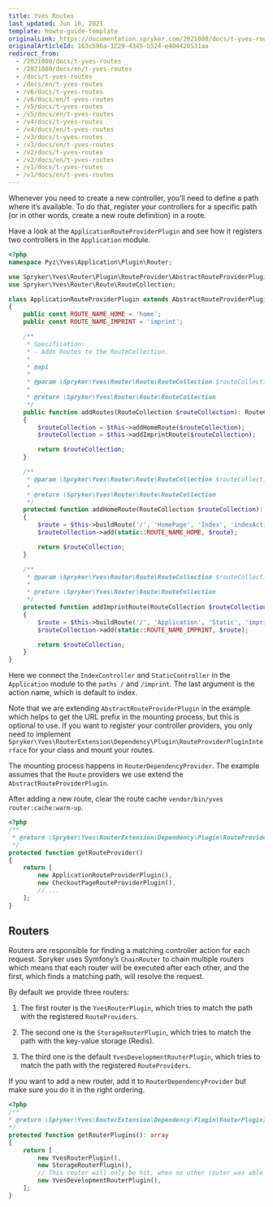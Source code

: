 ```yaml
---
title: Yves Routes
last_updated: Jun 16, 2021
template: howto-guide-template
originalLink: https://documentation.spryker.com/2021080/docs/t-yves-routes
originalArticleId: 163c596a-1229-4345-b524-e404420531aa
redirect_from:
  - /2021080/docs/t-yves-routes
  - /2021080/docs/en/t-yves-routes
  - /docs/t-yves-routes
  - /docs/en/t-yves-routes
  - /v6/docs/t-yves-routes
  - /v6/docs/en/t-yves-routes
  - /v5/docs/t-yves-routes
  - /v5/docs/en/t-yves-routes
  - /v4/docs/t-yves-routes
  - /v4/docs/en/t-yves-routes
  - /v3/docs/t-yves-routes
  - /v3/docs/en/t-yves-routes
  - /v2/docs/t-yves-routes
  - /v2/docs/en/t-yves-routes
  - /v1/docs/t-yves-routes
  - /v1/docs/en/t-yves-routes
---
```


Whenever you need to create a new controller, you’ll need to define a path where it’s available. To do that, register your controllers for a specific path (or in other words, create a new route definition) in a route.

Have a look at the `ApplicationRouteProviderPlugin` and see how it registers two controllers in the `Application` module.

```php
<?php
namespace Pyz\Yves\Application\Plugin\Router;

use Spryker\Yves\Router\Plugin\RouteProvider\AbstractRouteProviderPlugin;
use Spryker\Yves\Router\Route\RouteCollection;

class ApplicationRouteProviderPlugin extends AbstractRouteProviderPlugin
{
    public const ROUTE_NAME_HOME = 'home';
    public const ROUTE_NAME_IMPRINT = 'imprint';

    /**
     * Specification:
     * - Adds Routes to the RouteCollection.
     *
     * @api
     *
     * @param \Spryker\Yves\Router\Route\RouteCollection $routeCollection
     *
     * @return \Spryker\Yves\Router\Route\RouteCollection
     */
    public function addRoutes(RouteCollection $routeCollection): RouteCollection
    {
        $routeCollection = $this->addHomeRoute($routeCollection);
        $routeCollection = $this->addImprintRoute($routeCollection);

        return $routeCollection;
    }

    /**
     * @param \Spryker\Yves\Router\Route\RouteCollection $routeCollection
     *
     * @return \Spryker\Yves\Router\Route\RouteCollection
     */
    protected function addHomeRoute(RouteCollection $routeCollection): RouteCollection
    {
        $route = $this->buildRoute('/', 'HomePage', 'Index', 'indexAction');
        $routeCollection->add(static::ROUTE_NAME_HOME, $route);

        return $routeCollection;
    }

    /**
     * @param \Spryker\Yves\Router\Route\RouteCollection $routeCollection
     *
     * @return \Spryker\Yves\Router\Route\RouteCollection
     */
    protected function addImprintRoute(RouteCollection $routeCollection): RouteCollection
    {
        $route = $this->buildRoute('/', 'Application', 'Static', 'imprintAction');
        $routeCollection->add(static::ROUTE_NAME_IMPRINT, $route);

        return $routeCollection;
    }
}
```

Here we connect the `IndexController` and `StaticController` in the `Application` module to the `paths /` and `/imprint`. The last argument is the action name, which is default to index.

Note that we are extending `AbstractRouteProviderPlugin` in the example which helps to get the URL prefix in the mounting process, but this is optional to use. If you want to register your controller providers, you only need to implement `Spryker\Yves\RouterExtension\Dependency\Plugin\RouteProviderPluginInterface` for your class and mount your routes.

The mounting process happens in `RouterDependencyProvider`. The example assumes that the `Route` providers we use extend the `AbstractRouteProviderPlugin`.

After adding a new route, clear the route cache `vendor/bin/yves router:cache:warm-up`.

```php
<?php
/**
 * @return \Spryker\Yves\RouterExtension\Dependency\Plugin\RouteProviderPluginInterface[]
 */
protected function getRouteProvider()
{
    return [
        new ApplicationRouteProviderPlugin(),
        new CheckoutPageRouteProviderPlugin(),
        // ...
    ];
}
```

## Routers
Routers are responsible for finding a matching controller action for each request. Spryker uses Symfony’s `ChainRouter` to chain multiple routers which means that each router will be executed after each other, and the first, which finds a matching path, will resolve the request.

By default we provide three routers:

1. The first router is the `YvesRouterPlugin`, which tries to match the path with the registered `RouteProviders`.

2. The second one is the `StorageRouterPlugin`, which tries to match the path with the key-value storage (Redis).

3. The third one is the default `YvesDevelopmentRouterPlugin`, which tries to match the path with the registered `RouteProviders`.

If you want to add a new router, add it to `RouterDependencyProvider` but make sure you do it in the right ordering.

```php
<?php
/**
* @return \Spryker\Yves\RouterExtension\Dependency\Plugin\RouterPluginInterface[]
*/
protected function getRouterPlugins(): array
{
    return [
        new YvesRouterPlugin(),
        new StorageRouterPlugin(),
        // This router will only be hit, when no other router was able to match/generate.
        new YvesDevelopmentRouterPlugin(),
    ];
}
```
